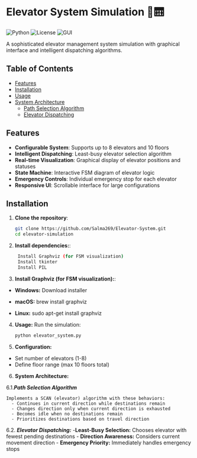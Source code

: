 # Elevator System Simulation 🏢🛗

![Python](https://img.shields.io/badge/Python-3.7+-blue.svg)
![License](https://img.shields.io/badge/License-MIT-green.svg)
![GUI](https://img.shields.io/badge/Interface-Tkinter-yellow.svg)

A sophisticated elevator management system simulation with graphical interface and intelligent dispatching algorithms.

## Table of Contents
- [Features](#features)
- [Installation](#installation)
- [Usage](#usage)
- [System Architecture](#system-architecture)
  - [Path Selection Algorithm](##path-selection-algorithm)
  - [Elevator Dispatching](##elevator-dispatching)

## Features

- **Configurable System**: Supports up to 8 elevators and 10 floors
- **Intelligent Dispatching**: Least-busy elevator selection algorithm
- **Real-time Visualization**: Graphical display of elevator positions and statuses
- **State Machine**: Interactive FSM diagram of elevator logic
- **Emergency Controls**: Individual emergency stop for each elevator
- **Responsive UI**: Scrollable interface for large configurations

## Installation

1. **Clone the repository**:
   ```bash
   git clone https://github.com/Salma269/Elevator-System.git
   cd elevator-simulation

2. **Install dependencies:**:
   ```bash
    Install Graphviz (for FSM visualization)
    Install tkinter
    Install PIL

3. **Install Graphviz (for FSM visualization):**:

- **Windows:** Download installer

- **macOS:** brew install graphviz

- **Linux:** sudo apt-get install graphviz

4. **Usage:**
  Run the simulation:
   ```bash
   python elevator_system.py

5. **Configuration:**
 - Set number of elevators (1-8)
 - Define floor range (max 10 floors total)

6. **System Architecture:**
   
  6.1.***Path Selection Algorithm***
  
    Implements a SCAN (elevator) algorithm with these behaviors:
      - Continues in current direction while destinations remain
      - Changes direction only when current direction is exhausted
      - Becomes idle when no destinations remain
      - Prioritizes destinations based on travel direction

  6.2. ***Elevator Dispatching:***
    -**Least-Busy Selection:** Chooses elevator with fewest pending destinations
    - **Direction Awareness:** Considers current movement direction
    - **Emergency Priority:** Immediately handles emergency stops
